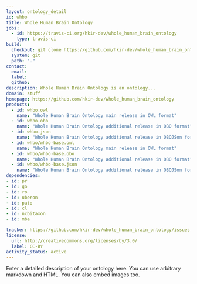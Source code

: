 ```yaml
---
layout: ontology_detail
id: whbo
title: Whole Human Brain Ontology
jobs:
  - id: https://travis-ci.org/hkir-dev/whole_human_brain_ontology
    type: travis-ci
build:
  checkout: git clone https://github.com/hkir-dev/whole_human_brain_ontology.git
  system: git
  path: "."
contact:
  email: 
  label: 
  github: 
description: Whole Human Brain Ontology is an ontology...
domain: stuff
homepage: https://github.com/hkir-dev/whole_human_brain_ontology
products:
  - id: whbo.owl
    name: "Whole Human Brain Ontology main release in OWL format"
  - id: whbo.obo
    name: "Whole Human Brain Ontology additional release in OBO format"
  - id: whbo.json
    name: "Whole Human Brain Ontology additional release in OBOJSon format"
  - id: whbo/whbo-base.owl
    name: "Whole Human Brain Ontology main release in OWL format"
  - id: whbo/whbo-base.obo
    name: "Whole Human Brain Ontology additional release in OBO format"
  - id: whbo/whbo-base.json
    name: "Whole Human Brain Ontology additional release in OBOJSon format"
dependencies:
- id: pr
- id: go
- id: ro
- id: uberon
- id: pato
- id: cl
- id: ncbitaxon
- id: mba

tracker: https://github.com/hkir-dev/whole_human_brain_ontology/issues
license:
  url: http://creativecommons.org/licenses/by/3.0/
  label: CC-BY
activity_status: active
---
```


Enter a detailed description of your ontology here. You can use arbitrary markdown and HTML.
You can also embed images too.

